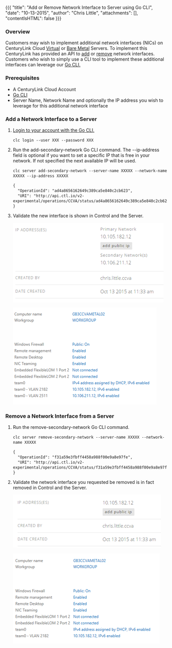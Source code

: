 {{{
  "title": "Add or Remove Network Interface to Server using Go CLI",
  "date": "10-13-2015",
  "author": "Chris Little",
  "attachments": [],
  "contentIsHTML": false
}}}

### Overview
Customers may wish to implement additional network interfaces (NICs) on CenturyLink Cloud [Virtual](//www.ctl.io/servers/) or [Bare Metal](//www.ctl.io/bare-metal/) Servers.  To implement this CenturyLink has provided an API to [add](//www.ctl.io/api-docs/v2/#servers-add-secondary-network) or [remove](//www.ctl.io/api-docs/v2/#servers-remove-secondary-network) network interfaces.  Customers who wish to simply use a CLI tool to implement these additional interfaces can leverage our [Go CLI.](//github.com/CenturyLinkCloud/clc-go-cli)

### Prerequisites
* A CenturyLink Cloud Account
* [Go CLI](//github.com/CenturyLinkCloud/clc-go-cli)
* Server Name, Network Name and optionally the IP address you wish to leverage for this additional network interface

### Add a Network Interface to a Server

1. [Login to your account with the Go CLI.](//github.com/CenturyLinkCloud/clc-go-cli#log-in-to-your-centurylink-cloud-account)

    ```
    clc login --user XXX --password XXX
    ```

2. Run the add-secondary-network Go CLI command. The --ip-address field is optional if you want to set a specific IP that is free in your network.  If not specified the next available IP will be used.  

    ```
    clc server add-secondary-network --server-name XXXXX --network-name XXXXX --ip-address XXXXX
    ```

    ```
    {
      "OperationId": "ad4a8656162649c389ca5e840c2cb623",
      "URI": "http://api.ctl.io/v2-experimental/operations/CCVA/status/ad4a8656162649c389ca5e840c2cb623"
    }
    ```

3. Validate the new interface is shown in Control and the Server.

    ![Control secondary interface UI](../images/add-or-remove-network-interface-to-server-using-go-cli-01.png)

    ![Windows Adapters Added](../images/add-or-remove-network-interface-to-server-using-go-cli-02.png)

### Remove a Network Interface from a Server

1. Run the remove-secondary-network Go CLI command.  

    ```
    clc server remove-secondary-network --server-name XXXXX --network-name XXXXX
    ```

    ```
    {
      "OperationId": "f31a59e3fbff4458a988f00e9a8e97fe",
      "URI": "http://api.ctl.io/v2-experimental/operations/CCVA/status/f31a59e3fbff4458a988f00e9a8e97fe"
    }
    ```

2. Validate the network interface you requested be removed is in fact removed in Control and the Server.

    ![Control secondary interface removed](../images/add-or-remove-network-interface-to-server-using-go-cli-03.png)

    ![Windows Adapters removed](../images/add-or-remove-network-interface-to-server-using-go-cli-04.png)
